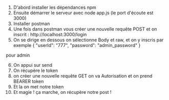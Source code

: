 
1. D'abord installer les dépendances npm
2. Ensuite démarrer le serveur avec node app.js (le port d'écoute est 3000)
3. Installer postman
4. Une fois dans postman vous créer une nouvelle requête POST et on inscrit : http://localhost:3000/login
5. On se dirige en dessous on sélectionne Body et raw, et on y inscris par exemple
{
  "userId": "777",
  "password": "admin_password"
}

pour admin

6. On appui sur send
7. On récupère le token
8. on créer une nouvelle requête GET on va Autorisation et on prend BEARER token
9. Et la on met notre token
10. Et magie ! ça marche, on récupère notre post !
